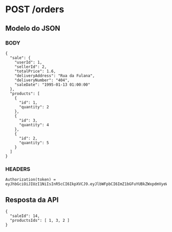 # POST /orders

## Modelo do JSON

  ### BODY

    {
      "sale": {
        "userId": 1,
        "sellerId": 2,
        "totalPrice": 1.6,
        "deliveryAddress": "Rua da Fulana",
        "deliveryNumber": "404",
        "saleDate": "1995-01-13 01:00:00"
      },
      "products": [
        {
          "id": 1,
          "quantity": 2
        },
        {
          "id": 3,
          "quantity": 4
        },
        {
          "id": 2,
          "quantity": 5
        }
      ]
    }

  ### HEADERS

    Authorization(token) = eyJhbGciOiJIUzI1NiIsInR5cCI6IkpXVCJ9.eyJlbWFpbCI6ImZ1bGFuYUBkZWxpdmVyeWFwcC5jb20iLCJuYW1lIjoiRnVsYW5hIFBlcmVpcmEiLCJpYXQiOjE2NjM5NDkwNTl9.qwcWa_tW0ZSoU7CJXK_WlLIwO2qNoukpoc2vsAKc3V4


## Resposta da API

    {
      "saleId": 14,
      "productsIds": [ 1, 3, 2 ]
    }